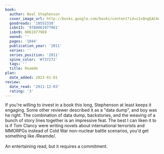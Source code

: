 ```yaml
---
book:
  author: Neal Stephenson
  cover_image_url: http://books.google.com/books/content?id=s1vQngEACAAJ&printsec=frontcover&img=1&zoom=1&source=gbs_api
  goodreads: '10552338'
  isbn13: '9780061977961'
  isbn9: 0061977969
  owned: ''
  pages: '1044'
  publication_year: '2011'
  series: ''
  series_position: '2011'
  spine_color: '#737272'
  tags: ''
  title: Reamde
plan:
  date_added: 2023-01-01
review:
  date_read: '2011-12-03'
  rating: '3'
---
```


If you're willing to invest in a book this long, Stephenson at least keeps it engaging.  Some other reviewer described it as a "data dump", and boy was he right. The combination of data dump, backstories, and the weaving of a bunch of story lines together is an impressive feat.  The best I can liken it to is if Tom Clancy were writing novels about international terrorists and MMORPGs instead of Cold War non-nuclear battle scenarios, you'd get something like /Reamde/.<br/><br/>An entertaining read, but it requires a commitment.
